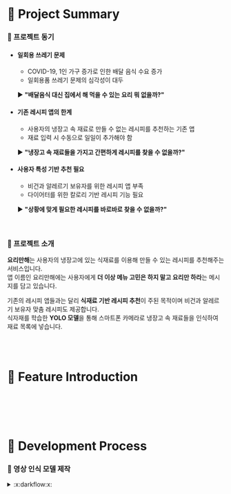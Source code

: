 # :fork_and_knife: Project Summary
### :tomato: 프로젝트 동기
- #### 일회용 쓰레기 문제
  - COVID-19, 1인 가구 증가로 인한 배달 음식 수요 증가
  - 일회용품 쓰레기 문제의 심각성이 대두   
  
  :arrow_forward: **"배달음식 대신 집에서 해 먹을 수 있는 요리 뭐 없을까?"**
- #### 기존 레시피 앱의 한계
  - 사용자의 냉장고 속 재료로 만들 수 없는 레시피를 추천하는 기존 앱
  - 재료 입력 시 수동으로 일일이 추가해야 함   
  
  :arrow_forward: **"냉장고 속 재료들을 가지고 간편하게 레시피를 찾을 수 없을까?"**
- #### 사용자 특성 기반 추천 필요
  - 비건과 알레르기 보유자를 위한 레시피 앱 부족
  - 다이어터를 위한 칼로리 기반 레시피 기능 필요   
  
  :arrow_forward: **"상황에 맞게 필요한 레시피를 바로바로 찾을 수 없을까?"**<br/><br/><br/>   
   
   
### :tomato: 프로젝트 소개   
**요리만해**는 사용자의 냉장고에 있는 식재료를 이용해 만들 수 있는 레시피를 추천해주는 서비스입니다.   
앱 이름인 요리만해에는 사용자에게 **더 이상 메뉴 고민은 하지 말고 요리만 하라**는 메시지를 담고 있습니다.<br/>

기존의 레시피 앱들과는 달리 **식재료 기반 레시피 추천**이 주된 목적이며 비건과 알레르기 보유자 맞춤 레시피도 제공합니다.   
식자재를 학습한 **YOLO 모델**을 통해 스마트폰 카메라로 냉장고 속 재료들을 인식하여 재료 목록에 넣습니다.<br/><br/><br/><br/>



# :fork_and_knife: Feature Introduction
<br/><br/><br/><br/>



# :fork_and_knife: Development Process
### :tomato: 영상 인식 모델 제작
<details>
  <summary>:x:darkflow:x:</summary>
<div markdown="1">
  
### :one: 학습을 위한 데이터셋 수집
구글 데이터 크롤링과 직접 찍은 동영상 프레임 단위로 저장, 픽사베이 등 여러 사이트에서 이미지를 모음.      
bread 596개, egg 788개, sausage 656개, tomato 814개, **총 2854개**의 데이터셋 확보.   
<br/>
  
  
### :two: Annotation
labelImg를 통해 이미지 각각에 대해 boundary-box를 지정해줌.  
   
:warning: **이미지 파일 이름에 특수문자가 들어가면 안된다!!!!**   
:warning: **xml 파일 안에 <path> 내 경로에 이미지 파일이 존재해야 한다.**   
<br/>


### :three: Darkflow 준비
가상환경 생성하여 다크플로우 설치해줘야 에러가 안뜸.   
   
:warning: `ModuleNotFoundError: No module named 'tensorflow.contrib'` 에러는 `conda install tensorflow=1.14`로 해결.   
<br/>
   

### :four: Training   
+ **Training**   
   
`python flow --model ./cfg/my-tiny-yolo.cfg --labels ./labels.txt --trainer adam --dataset ../data/dataset/ --annotation ../data/annotations/ --train --summary ./logs
 --batch 5 --epoch 100 --save 50 --keep 5 --lr 0.0001 --gpu 0.5 --load -1`      
     
:heavy_plus_sign: **--lr**은 learning rate를 의미함.   
:heavy_plus_sign: **--gpu**는 gpu 사용 여부를 의미함. gpu를 사용하면 학습 시간이 더 빨라짐.   
:heavy_plus_sign: **-–load**는 이전 학습 가중치를 이어서 학습하겠다는 옵션으로 -1은 마지막 save를 불러옴.     
   
:warning: 식재료 각각을 따로따로 학습시키는 것보다는 모든 학습 데이터를 한번에 학습 시키는 것이 학습 효과가 좋은듯.   
<br/>   
   
:bulb: 성공적으로 학습하고 있는 화면     
   
![darkflow training](./images/0.JPG)   
<br/>
   
+ **Training 결과 확인**   
  
`python flow --imgdir ../data/testset/ --model ./cfg/my-tiny-yolo.cfg --load -1 --batch 1 --threshold 0.5`   
   
:heavy_plus_sign: **--json** 옵션을 추가하면 탐지 결과를 json 파일로 저장함.   
<br/>
   
:bulb: 성공적으로 인식된 사진들   
   
<img src="./images/Loaf_Bread12_thumb_l_6e0c212831126bc82380bec5b8496999.jpg" height="315"><img src="./images/egg14.jpg" height="315">   
<img src="./images/tomato39.jpg" height="350"><img src="./images/2629B14F55AB61740E.jpg" height="350">   
   
</div>
</details>
